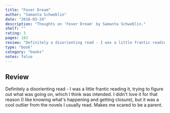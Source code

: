 ```yaml
---
title: "Fever Dream"
author: "Samanta Schweblin"
date: "2018-03-24"
description: "Thoughts on 'Fever Dream' by Samanta Schweblin."
shelf: ""
rating: 3
pages: 183
review: "Definitely a disorienting read - I was a little frantic reading it, trying to figure out what was going on, which I think was intended. I didn't love it for that reason (I like knowing what's happening and getting closure), but it was a cool outlier from the novels I usually read. Makes me scared to be a parent."
type: "book"
category: "books"
notes: false
---
```


## Review

Definitely a disorienting read - I was a little frantic reading it, trying to figure out what was going on, which I think was intended. I didn't love it for that reason (I like knowing what's happening and getting closure), but it was a cool outlier from the novels I usually read. Makes me scared to be a parent.
